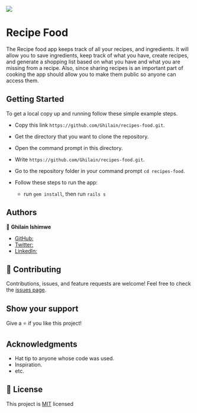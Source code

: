 ![](https://img.shields.io/badge/Microverse-blueviolet)

# Recipe Food

The Recipe food app keeps track of all your recipes, and ingredients. It will allow you to save ingredients, keep track of what you have, create recipes, and generate a shopping list based on what you have and what you are missing from a recipe. Also, since sharing recipes is an important part of cooking the app should allow you to make them public so anyone can access them.


## Getting Started
To get a local copy up and running follow these simple example steps.

- Copy this link `https://github.com/Ghilain/recipes-food.git`.
- Get the directory that you want to clone the repository.
- Open the command prompt in this directory.
- Write `https://github.com/Ghilain/recipes-food.git`.
- Go to the repository folder in your command prompt `cd recipes-food`.

- Follow these steps to run the app:
  - run `gem install`, then run `rails s`

## Authors

👤 **Ghilain Ishimwe**

- [GitHub: ](https://github.com/Ghilain)
- [Twitter: ](https://twitter.com/ghilainishimwe)
- [LinkedIn: ](https://www.linkedin.com/in/ghilain-ishimwe/)


## 🤝 Contributing
Contributions, issues, and feature requests are welcome!
Feel free to check the [issues page](/issues).

## Show your support

Give a ⭐️ if you like this project!

## Acknowledgments

- Hat tip to anyone whose code was used.
- Inspiration.
- etc.

## 📝 License

This project is [MIT](./MIT.md) licensed

